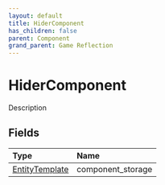 ```yaml
---
layout: default
title: HiderComponent
has_children: false
parent: Component
grand_parent: Game Reflection
---
```

# HiderComponent
Description 

## Fields

| Type | Name |
|:----------|:--------------|
| [EntityTemplate](/riftbreaker-wiki/docs/game-reflection/classes/entity_template/) | component_storage |

